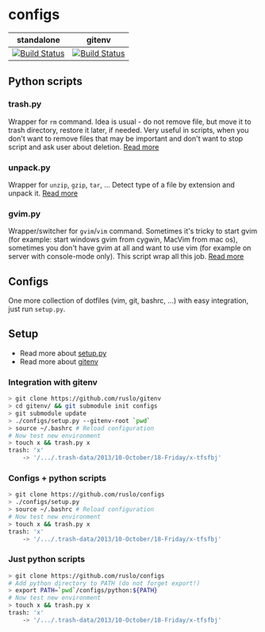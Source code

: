 # configs
| standalone | gitenv |
|-------------|--------|
| [![Build Status](https://travis-ci.org/ruslo/configs.png?branch=master)](https://travis-ci.org/ruslo/configs) | [![Build Status](https://travis-ci.org/ruslo/gitenv.png?branch=master)](https://travis-ci.org/ruslo/gitenv) |

## Python scripts

### trash.py
Wrapper for `rm` command. Idea is usual - do not remove file, but move it to trash directory, restore it later, if needed.
Very useful in scripts, when you don't want to remove files that may be important and don't want to stop
script and ask user about deletion. [Read more](https://github.com/ruslo/configs/wiki/trash.py-usage)

### unpack.py
Wrapper for `unzip`, `gzip`, `tar`, ... Detect type of a file by extension and unpack it.
[Read more](https://github.com/ruslo/configs/wiki/unpack.py-usage)

### gvim.py
Wrapper/switcher for `gvim`/`vim` command. Sometimes it's tricky to start gvim (for example:
start windows gvim from cygwin, MacVim from mac os), sometimes you don't have gvim at all and want to use vim
(for example on server with console-mode only). This script wrap all this job.
[Read more](https://github.com/ruslo/configs/wiki/gvim.py-usage)

## Configs
One more collection of dotfiles (vim, git, bashrc, ...) with easy integration, just run `setup.py`.

## Setup
* Read more about [setup.py](https://github.com/ruslo/configs/wiki/setup.py-usage)
* Read more about [gitenv](https://github.com/ruslo/gitenv)

### Integration with gitenv
```bash
> git clone https://github.com/ruslo/gitenv
> cd gitenv/ && git submodule init configs
> git submodule update
> ./configs/setup.py --gitenv-root `pwd`
> source ~/.bashrc # Reload configuration
# Now test new environment
> touch x && trash.py x
trash: 'x'
    -> '/.../.trash-data/2013/10-October/18-Friday/x-tfsfbj'
```

### Configs + python scripts
```bash
> git clone https://github.com/ruslo/configs
> ./configs/setup.py
> source ~/.bashrc # Reload configuration
# Now test new environment
> touch x && trash.py x
trash: 'x'
    -> '/.../.trash-data/2013/10-October/18-Friday/x-tfsfbj'
```

### Just python scripts
```bash
> git clone https://github.com/ruslo/configs
# Add python directory to PATH (do not forget export!)
> export PATH=`pwd`/configs/python:${PATH}
# Now test new environment
> touch x && trash.py x
trash: 'x'
    -> '/.../.trash-data/2013/10-October/18-Friday/x-tfsfbj'
```
